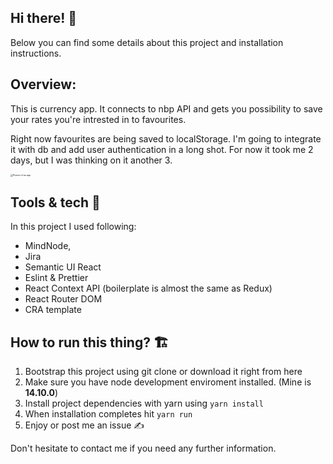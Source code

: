 ## Hi there! 👋

Below you can find some details about this project and installation instructions.

## Overview:

This is currency app. It connects to nbp API and gets you possibility to save your rates you're intrested in to favourites.

Right now favourites are being saved to localStorage. I'm going to integrate it with db and add user authentication in a long shot. For now it took me 2 days, but I was thinking on it another 3.

<img src="/Users/alexander/Library/Application Support/typora-user-images/Screenshot 2020-11-22 at 13.56.03.png" alt="Picture of an app" style="zoom:25%;" />

## Tools & tech 🔩

In this project I used following:

- MindNode,
- Jira
- Semantic UI React
- Eslint & Prettier
- React Context API (boilerplate is almost the same as Redux)
- React Router DOM
- CRA template

## How to run this thing? 🏗

1. Bootstrap this project using git clone or download it right from here
2. Make sure you have node development enviroment installed. (Mine is **14.10.0**)
3. Install project dependencies with yarn using `yarn install`
4. When installation completes hit `yarn run`
5. Enjoy or post me an issue ✍️

Don't hesitate to contact me if you need any further information.
